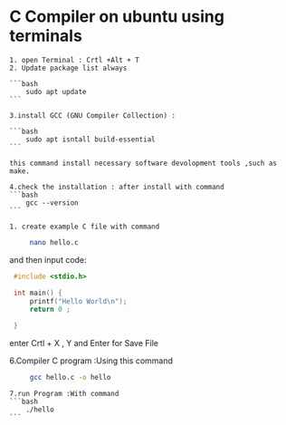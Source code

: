 # C Compiler on ubuntu using terminals

    1. open Terminal : Crtl +Alt + T
    2. Update package list always
    
    ```bash
        sudo apt update
    ```

    3.install GCC (GNU Compiler Collection) : 

    ```bash
        sudo apt isntall build-essential
    ```
    
    this command install necessary software devolopment tools ,such as make.

    4.check the installation : after install with command
    ```bash
        gcc --version
    ```

    1. create example C file with command 
   ```bash
        nano hello.c
   ```

   and then input code:

   ```c
    #include <stdio.h>

    int main() {
        printf("Hello World\n");
        return 0 ;

    }
   ```

   enter Crtl + X ,  Y and Enter for Save File

   6.Compiler C program :Using this command
   ```bash
        gcc hello.c -o hello
   ```

    7.run Program :With command
    ```bash
        ./hello
    ```